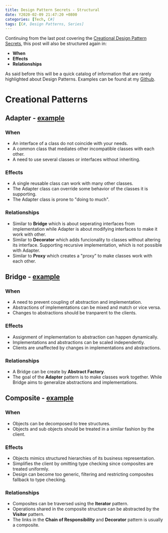 ```yaml
---
title: Design Pattern Secrets - Structural
date: Y2020-02-09 21:47:20 +0800
categories: [Tech, C#]
tags: [C#, Design Patterns, Series]
---
```


Continuing from the last post covering the [Creational Design Pattern Secrets](https://ianescober.github.io/posts/design-patterns-secrets-creational/), this post will also be structured again in:
- __When__
- __Effects__
- __Relationships__

As said before this will be a quick catalog of information that are rarely highlighted about Design Patterns. Examples can be found at my [Github](http://github.com/ianescober/designpatterns).

# Creational Patterns
## Adapter - [example](https://github.com/IanEscober/DesignPatterns/tree/master/src/Adapter)
### When
- An interface of a class do not coincide with your needs.
- A common class that mediates other incompatible classes with each other.
- A need to use several classes or interfaces without inheriting.
### Effects
- A single reusable class can work with many other classes.
- The Adapter class can override some behavior of the classes it is supporting.
- The Adapter class is prone to "doing to much".

### Relationships
- Similar to __Bridge__ which is about seperating interfaces from implementation while Adapter is about modifying interfaces to make it work with other.
- Similar to __Decorator__ which adds funcionality to classes without altering its interface. Supporting recursive implementation, which is not possible with Adapter.
- Similar to __Proxy__ which creates a "proxy" to make classes work with each other.

## Bridge - [example](https://github.com/IanEscober/DesignPatterns/tree/master/src/Bridge)
### When
- A need to prevent coupling of abstraction and implementation.
- Abstractions of implementations can be mixed and match or vice versa.
- Changes to abstractions should be tranparent to the clients.
### Effects
- Assignment of implementation to abstraction can happen dynamically.
- Implementations and abstractions can be scaled independently.
- Clients are unaffected by changes in implementations and abstractions.
### Relationships
- A Bridge can be create by __Abstract Factory__.
- The goal of the __Adapter__ pattern is to make classes work together. While Bridge aims to generalize abstractions and implementations.

## Composite - [example](https://github.com/IanEscober/DesignPatterns/tree/master/src/Composite)
### When
- Objects can be decomposed to tree structures.
- Objects and sub objects should be treated in a similar fashion by the client. 
### Effects
- Objects mimics structured hierarchies of its business representation.
- Simplifies the client by omitting type checking since composites are treated uniformly.
- Design can become too generic, filtering and restricting composites fallback to type checking.
### Relationships
- Composites can be traversed using the __Iterator__ pattern.
- Operations shared in the composite structure can be abstracted by the __Visitor__ pattern.
- The links in the __Chain of Responsibility__ and __Decorator__ pattern is usually a composite.